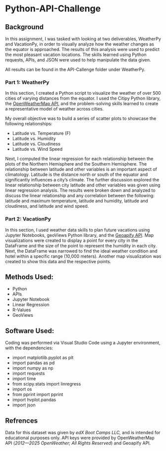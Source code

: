 # **Python-API-Challenge**

## Background
In this assignment, I was tasked with looking at two deliverables, WeatherPy and VacationPy, in order to visually analyze how the weather changes as the equator is approached. The results of this analysis were used to predict the most pleasant vacation locations. The skills learned using Python requests, APIs, and JSON were used to help manipulate the data given. 

All results can be found in the API-Callenge folder under WeatherPy. 

### Part 1: WeatherPy
In this section, I created a Python script to visualize the weather of over 500 cities of varying distances from the equator. I used the Citipy Python library, the [OpenWeatherMap API](https://openweathermap.org/api), and the problem-solving skills learned to create a representative model of weather across cities. 

My overall objective was to build a series of scatter plots to showcase the following relationships: 
* Latitude vs. Temperature (F) 
* Latitude vs. Humidity
* Latitude vs. Cloudiness
* Latitude vs. Wind Speed

Next, I computed the linear regression for each relationship between the plots of the Northern Hemisphere and the Southern Hemisphere. The relationship between latitude and other variables is an important aspect of climatology. Latitude is the distance north or south of the equator and significantly influences a city’s climate. The further discussion explored the linear relationship between city latitude and other variables was given using linear regression analysis. The results were broken down and analyzed to discuss the linear relationship and any correlation between the following: latitude and maximum temperature, latitude and humidity, latitude and cloudiness, and latitude and wind speed. 

### Part 2: VacationPy

In this section, I used weather data skills to plan future vacations using Jupyter Notebooks, geoViews Python library, and the [Geoapify API](https://apidocs.geoapify.com/docs/places/). Map visualizations were created to display a point for every city in the DataFrame and the size of the point to represent the humidity in each city. Next, the DataFrame was narrowed to find the ideal weather condition and hotel within a specific range (10,000 meters). Another map visualization was created to show this data and the respective points. 

## Methods Used:
* Python 
* APIs 
* Jupyter Notebook
* Linear Regression
* R-Values
* GeoViews

## Software Used: 
Coding was performed via Visual Studio Code using a Jupyter environment, with the dependencies: 
* import matplotlib.pyplot as plt
* import pandas as pd
* import numpy as np
* import requests
* import time
* from scipy.stats import linregress
* import os
* from pprint import pprint
* import hvplot.pandas
* import json 

## Refrences
Data for this dataset was given by _edX Boot Camps LLC,_ and is intended for educational purposes only. API keys were provided by OpenWeatherMap API (_2012—2025 OpenWeather; All Rights Reserved_) and Geoapify API.
